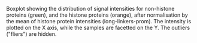 
Boxplot showing the distribution of signal intensities for non-histone proteins (green), and the histone proteins (orange), after  normalisation by the mean of histone protein intensities (long-linkers-prom).
The intensity is plotted on the X axis, while the samples are facetted on the Y. The outliers ("fliers") are hidden.
